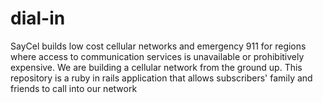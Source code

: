 # dial-in

SayCel builds low cost cellular networks and emergency 911 for regions where access to communication services is unavailable or prohibitively expensive. We are building a cellular network from the ground up.  This repository is a ruby in rails application that allows subscribers' family and friends to call into our network

